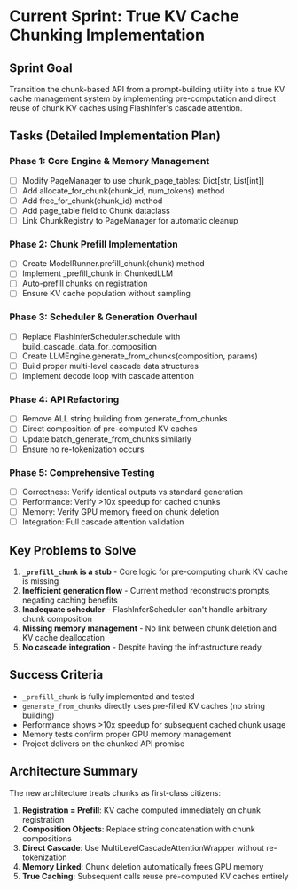 # Current Sprint: True KV Cache Chunking Implementation

## Sprint Goal
Transition the chunk-based API from a prompt-building utility into a true KV cache management system by implementing pre-computation and direct reuse of chunk KV caches using FlashInfer's cascade attention.

## Tasks (Detailed Implementation Plan)

### Phase 1: Core Engine & Memory Management
- [ ] Modify PageManager to use chunk_page_tables: Dict[str, List[int]]
- [ ] Add allocate_for_chunk(chunk_id, num_tokens) method
- [ ] Add free_for_chunk(chunk_id) method
- [ ] Add page_table field to Chunk dataclass
- [ ] Link ChunkRegistry to PageManager for automatic cleanup

### Phase 2: Chunk Prefill Implementation
- [ ] Create ModelRunner.prefill_chunk(chunk) method
- [ ] Implement _prefill_chunk in ChunkedLLM
- [ ] Auto-prefill chunks on registration
- [ ] Ensure KV cache population without sampling

### Phase 3: Scheduler & Generation Overhaul
- [ ] Replace FlashInferScheduler.schedule with build_cascade_data_for_composition
- [ ] Create LLMEngine.generate_from_chunks(composition, params)
- [ ] Build proper multi-level cascade data structures
- [ ] Implement decode loop with cascade attention

### Phase 4: API Refactoring
- [ ] Remove ALL string building from generate_from_chunks
- [ ] Direct composition of pre-computed KV caches
- [ ] Update batch_generate_from_chunks similarly
- [ ] Ensure no re-tokenization occurs

### Phase 5: Comprehensive Testing
- [ ] Correctness: Verify identical outputs vs standard generation
- [ ] Performance: Verify >10x speedup for cached chunks
- [ ] Memory: Verify GPU memory freed on chunk deletion
- [ ] Integration: Full cascade attention validation

## Key Problems to Solve

1. **`_prefill_chunk` is a stub** - Core logic for pre-computing chunk KV cache is missing
2. **Inefficient generation flow** - Current method reconstructs prompts, negating caching benefits
3. **Inadequate scheduler** - FlashInferScheduler can't handle arbitrary chunk composition
4. **Missing memory management** - No link between chunk deletion and KV cache deallocation
5. **No cascade integration** - Despite having the infrastructure ready

## Success Criteria

- `_prefill_chunk` is fully implemented and tested
- `generate_from_chunks` directly uses pre-filled KV caches (no string building)
- Performance shows >10x speedup for subsequent cached chunk usage
- Memory tests confirm proper GPU memory management
- Project delivers on the chunked API promise

## Architecture Summary

The new architecture treats chunks as first-class citizens:
1. **Registration = Prefill**: KV cache computed immediately on chunk registration
2. **Composition Objects**: Replace string concatenation with chunk compositions
3. **Direct Cascade**: Use MultiLevelCascadeAttentionWrapper without re-tokenization
4. **Memory Linked**: Chunk deletion automatically frees GPU memory
5. **True Caching**: Subsequent calls reuse pre-computed KV caches entirely